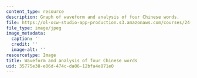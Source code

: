 ```yaml
---
content_type: resource
description: Graph of waveform and analysis of four Chinese words.
file: https://ol-ocw-studio-app-production.s3.amazonaws.com/courses/24-910-topics-in-linguistic-theory-laboratory-phonology-spring-2007/35775e38e06d474cda0612bfa4e871e0_chp_tones.jpg
file_type: image/jpeg
image_metadata:
  caption: ''
  credit: ''
  image-alt: ''
resourcetype: Image
title: Waveform and analysis of four Chinese words
uid: 35775e38-e06d-474c-da06-12bfa4e871e0
---
```

